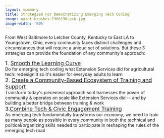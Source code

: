 ```yaml
---
layout: summary
title: Strategies For Democratizing Emerging Tech Coding
image: paint-brushes-1366198-pxh.jpg
image-width: '60%'
---
```


From West Baltimore to Letcher County, Kentucky to East LA to Youngstown, Ohio, every community faces distinct challenges and circumstances that will require a unique set of solutions.  But these 3 strategies can provide the foundation of any community's approach:

<div style="font-size: 125%;">1. <a href="30-smooth/00-index.html">Smooth the Learning Curve</a> </div>
Do for emerging tech coding what Extension Services did for agricultural tech: redesign it so it's easier for everyday adults to learn

<div style="font-size: 125%;"> 2. <a href="50-support/00-index.html">Create a Community-Based Ecosystem of Training  and Support</a></div>
 Transform today's piecemeal approach so it harnesses the power of community &amp; operates on scale like Extension Services did --  and by building a better bridge between training &amp; work

<div style="font-size: 125%;"> 3.<a href="70-civic/00-index.html">Combine Tech &amp; Civic Engagement Training</a></div>
As emerging tech fundamentally transforms our economy, we need to train as many people as possible in every community in both the technical and political/organizing skills needed to participate in reshaping the rules of the emerging tech road
